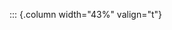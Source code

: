<!-- Copyright (C) 2024  Kevin Sandom -->
<!-- Begin a new column of width 43%. -->

::: {.column width="43%" valign="t"}
